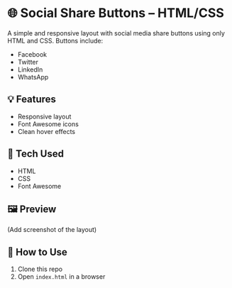 # 🌐 Social Share Buttons – HTML/CSS

A simple and responsive layout with social media share buttons using only HTML and CSS. Buttons include:

- Facebook
- Twitter
- LinkedIn
- WhatsApp

## 💡 Features

- Responsive layout
- Font Awesome icons
- Clean hover effects

## 🔧 Tech Used

- HTML
- CSS
- Font Awesome

## 🖼 Preview

(Add screenshot of the layout)

## 🚀 How to Use

1. Clone this repo
2. Open `index.html` in a browser

